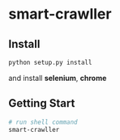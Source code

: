 # smart-crawller

## Install

```bash
python setup.py install
```

and install **selenium**, **chrome**

## Getting Start

```bash
# run shell command
smart-crawller
```